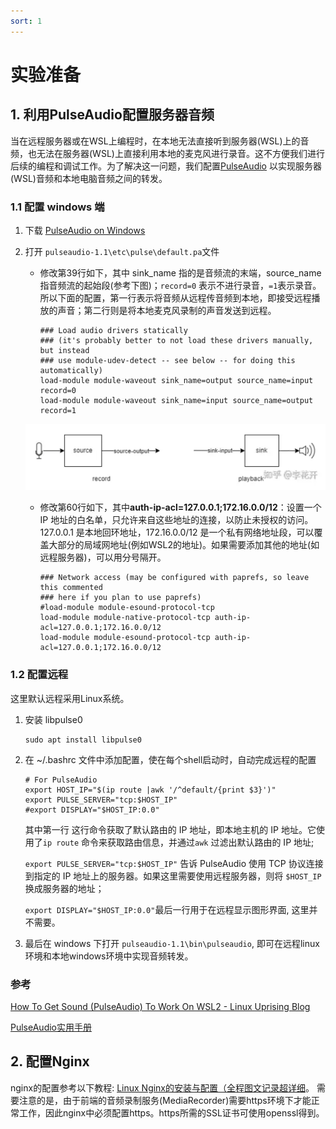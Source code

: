 ```yaml
---
sort: 1
---
```


# 实验准备

## 1. 利用PulseAudio配置服务器音频

当在远程服务器或在WSL上编程时，在本地无法直接听到服务器(WSL)上的音频，也无法在服务器(WSL)上直接利用本地的麦克风进行录音。这不方便我们进行后续的编程和调试工作。为了解决这一问题，我们配置[PulseAudio](https://wiki.archlinuxcn.org/zh/PulseAudio) 以实现服务器(WSL)音频和本地电脑音频之间的转发。

### 1.1 配置 windows 端

1. 下载 [PulseAudio on Windows ](https://www.freedesktop.org/wiki/Software/PulseAudio/Ports/Windows/Support/)

2. 打开 `pulseaudio-1.1\etc\pulse\default.pa`文件

   - 修改第39行如下，其中 sink_name 指的是音频流的末端，source_name指音频流的起始段(参考下图)；`record=0` 表示不进行录音，`=1`表示录音。所以下面的配置，第一行表示将音频从远程传音频到本地，即接受远程播放的声音；第二行则是将本地麦克风录制的声音发送到远程。

        ```
        ### Load audio drivers statically
        ### (it's probably better to not load these drivers manually, but instead
        ### use module-udev-detect -- see below -- for doing this automatically)
        load-module module-waveout sink_name=output source_name=input record=0
        load-module module-waveout sink_name=input source_name=output record=1 
        ```

   <div align="center"><img src="./img/pulse_audio.png" width=600></div>




   - 修改第60行如下，其中**auth-ip-acl=127.0.0.1;172.16.0.0/12**：设置一个 IP 地址的白名单，只允许来自这些地址的连接，以防止未授权的访问。127.0.0.1 是本地回环地址，172.16.0.0/12 是一个私有网络地址段，可以覆盖大部分的局域网地址(例如WSL2的地址)。如果需要添加其他的地址(如远程服务器)，可以用分号隔开。

        ```
        ### Network access (may be configured with paprefs, so leave this commented
        ### here if you plan to use paprefs)
        #load-module module-esound-protocol-tcp
        load-module module-native-protocol-tcp auth-ip-acl=127.0.0.1;172.16.0.0/12
        load-module module-esound-protocol-tcp auth-ip-acl=127.0.0.1;172.16.0.0/12
        ```



### 1.2 配置远程

这里默认远程采用Linux系统。

1. 安装 libpulse0

   ```shell
   sudo apt install libpulse0
   ```

2. 在 ~/.bashrc 文件中添加配置，使在每个shell启动时，自动完成远程的配置

   ```shell
   # For PulseAudio
   export HOST_IP="$(ip route |awk '/^default/{print $3}')"
   export PULSE_SERVER="tcp:$HOST_IP"
   #export DISPLAY="$HOST_IP:0.0"
   ```

   其中第一行 这行命令获取了默认路由的 IP 地址，即本地主机的 IP 地址。它使用了`ip route` 命令来获取路由信息，并通过`awk`  过滤出默认路由的 IP 地址;

   `export PULSE_SERVER="tcp:$HOST_IP"` 告诉 PulseAudio 使用 TCP 协议连接到指定的 IP 地址上的服务器。如果这里需要使用远程服务器，则将 `$HOST_IP` 换成服务器的地址；

   `export DISPLAY="$HOST_IP:0.0"`最后一行用于在远程显示图形界面, 这里并不需要。

3. 最后在 windows 下打开 `pulseaudio-1.1\bin\pulseaudio`, 即可在远程linux环境和本地windows环境中实现音频转发。

### 参考

[How To Get Sound (PulseAudio) To Work On WSL2 - Linux Uprising Blog](https://www.linuxuprising.com/2021/03/how-to-get-sound-pulseaudio-to-work-on.html)

[PulseAudio实用手册 ](https://zhuanlan.zhihu.com/p/589527476)




## 2. 配置Nginx

nginx的配置参考以下教程: [Linux Nginx的安装与配置（全程图文记录超详细](https://blog.csdn.net/qq_39420519/article/details/126322909)。 需要注意的是，由于前端的音频录制服务(MediaRecorder)需要https环境下才能正常工作，因此nginx中必须配置https。https所需的SSL证书可使用openssl得到。
